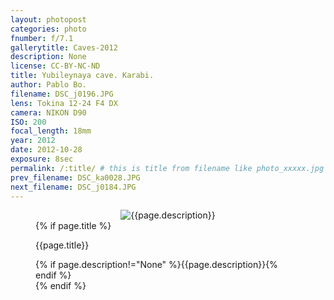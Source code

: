 ```yaml
---
layout: photopost
categories: photo
fnumber: f/7.1
gallerytitle: Caves-2012
description: None
license: CC-BY-NC-ND
title: Yubileynaya cave. Karabi.
author: Pablo Bo.
filename: DSC_j0196.JPG
lens: Tokina 12-24 F4 DX
camera: NIKON D90
ISO: 200
focal_length: 18mm
year: 2012
date: 2012-10-28
exposure: 8sec
permalink: /:title/ # this is title from filename like photo_xxxxx.jpg
prev_filename: DSC_ka0028.JPG
next_filename: DSC_j0184.JPG
---
```


<figure style="">
<div id="photo" style="text-align: center;">
<img class="" src="{{ site.url }}/images/gallery/{{page.year}}/{{page.gallerytitle}}/{{page.filename}}" alt="{{page.description}}">
</div>
{% if page.title %}
<figcaption><p>{{page.title}}</p>{% if page.description!="None" %}{{page.description}}{% endif %}</figcaption>
{% endif %}
</figure>
